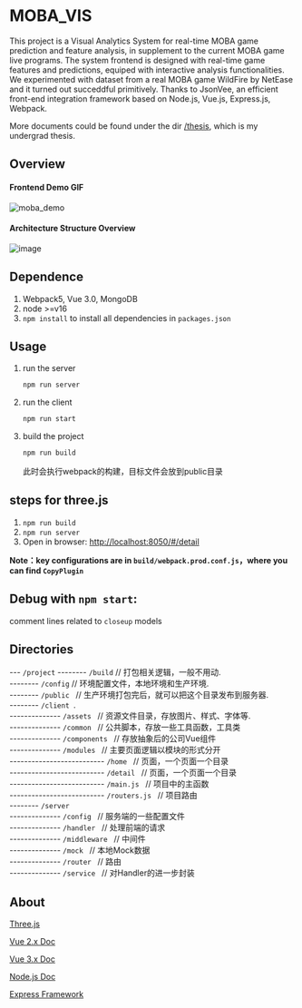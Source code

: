# MOBA_VIS
This project is a Visual Analytics System for real-time MOBA game prediction and feature analysis, in supplement to the current MOBA game live programs. The system frontend is designed with real-time game features and predictions, equiped with interactive analysis functionalities. We experimented with dataset from a real MOBA game WildFire by NetEase and it turned out succeddful primitively.
Thanks to JsonVee, an efficient front-end integration framework based on Node.js, Vue.js, Express.js, Webpack.

More documents could be found under the dir [/thesis](https://github.com/mobaVis/System/tree/master/thesis), which is my undergrad thesis.

## Overview
#### Frontend Demo GIF
![moba_demo](https://user-images.githubusercontent.com/43395416/224473362-5eb44957-a4f5-4a6e-83d1-5efc9c013599.gif)
#### Architecture Structure Overview
![image](https://user-images.githubusercontent.com/43395416/198819039-77f51b88-6cb5-46b3-981f-e1073c8159e0.png)



## Dependence
1. Webpack5, Vue 3.0, MongoDB
2. node >=v16
3. `npm install` to install all dependencies in `packages.json`

## Usage
1. run the server
    ```bash
    npm run server
    ```
2. run the client
    ```bash
    npm run start
    ```
3. build the project
    ```bash
    npm run build
    ```
    此时会执行webpack的构建，目标文件会放到public目录

## steps for three.js

1. `npm run build`
2. `npm run server`
3. Open in browser: [http://localhost:8050/#/detail](http://localhost:8050/#/detail)


**Note：key configurations are in `build/webpack.prod.conf.js`，where you can find `CopyPlugin`**

## Debug with `npm start`:

comment lines related to `closeup` models

## Directories
--- `/project`
-------- `/build`   // 打包相关逻辑，一般不用动.    
-------- `/config`  // 环境配置文件，本地环境和生产环境.    
-------- `/public `   // 生产环境打包完后，就可以把这个目录发布到服务器.    
-------- `/client `.    
-------------- `/assets `   // 资源文件目录，存放图片、样式、字体等.    
-------------- `/common `   // 公共脚本，存放一些工具函数，工具类    
-------------- `/components `   // 存放抽象后的公司Vue组件    
-------------- `/modules `   // 主要页面逻辑以模块的形式分开    
-------------------------- `/home `   // 页面，一个页面一个目录    
-------------------------- `/detail `   // 页面，一个页面一个目录    
-------------------------- `/main.js `   // 项目中的主函数    
-------------------------- `/routers.js `   // 项目路由    
-------- `/server `    
-------------- `/config `   // 服务端的一些配置文件    
-------------- `/handler `   // 处理前端的请求    
-------------- `/middleware `   // 中间件    
-------------- `/mock `   // 本地Mock数据    
-------------- `/router `   // 路由    
-------------- `/service `   // 对Handler的进一步封装    

## About
[Three.js](https://threejs.org/)

[Vue 2.x Doc](https://vuejs.bootcss.com/)

[Vue 3.x Doc](https://v3.cn.vuejs.org/)

[Node.js Doc](http://nodejs.cn/)

[Express Framework](https://github.com/expressjs/express)
